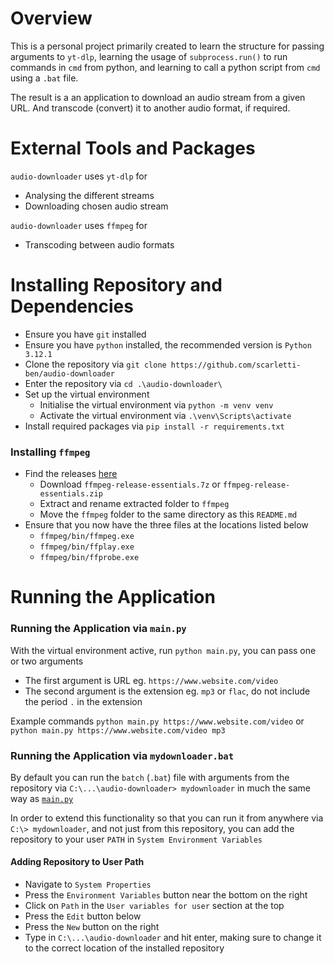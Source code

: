 # Overview
This is a personal project primarily created to learn the structure for passing arguments to `yt-dlp`, learning the usage of `subprocess.run()` to run commands in `cmd` from python, and learning to call a python script from `cmd` using a `.bat` file.

The result is a an application to download an audio stream from a given URL. And transcode (convert) it to another audio format, if required.

# External Tools and Packages
`audio-downloader` uses `yt-dlp` for 
- Analysing the different streams
- Downloading chosen audio stream

`audio-downloader` uses `ffmpeg` for
- Transcoding between audio formats

# Installing Repository and Dependencies
- Ensure you have `git` installed
- Ensure you have `python` installed, the recommended version is `Python 3.12.1`
- Clone the repository via `git clone https://github.com/scarletti-ben/audio-downloader`
- Enter the repository via `cd .\audio-downloader\`
- Set up the virtual environment
  -  Initialise the virtual environment via `python -m venv venv`
  -  Activate the virtual environment via `.\venv\Scripts\activate`
- Install required packages via `pip install -r requirements.txt`

### Installing `ffmpeg`
- Find the releases [here](https://www.gyan.dev/ffmpeg/builds/#release-builds)
    - Download `ffmpeg-release-essentials.7z` or `ffmpeg-release-essentials.zip`
    - Extract and rename extracted folder to `ffmpeg`
    - Move the `ffmpeg` folder to the same directory as this `README.md`
- Ensure that you now have the three files at the locations listed below
    - `ffmpeg/bin/ffmpeg.exe`
    - `ffmpeg/bin/ffplay.exe`
    - `ffmpeg/bin/ffprobe.exe`

# Running the Application

### Running the Application via `main.py`
With the virtual environment active, run `python main.py`, you can pass one or two arguments

- The first argument is URL eg. `https://www.website.com/video`
- The second argument is the extension eg. `mp3` or `flac`, do not include the period `.` in the extension

Example commands `python main.py https://www.website.com/video` or `python main.py https://www.website.com/video mp3`

### Running the Application via `mydownloader.bat`
By default you can run the `batch` (`.bat`) file with arguments from the repository via `C:\...\audio-downloader> mydownloader` in much the same way as [`main.py`](#running-the-application-via-mainpy)

In order to extend this functionality so that you can run it from anywhere via `C:\> mydownloader`, and not just from this repository, you can add the repository to your user `PATH` in `System Environment Variables`

#### Adding Repository to User Path
- Navigate to `System Properties`
- Press the `Environment Variables` button near the bottom on the right
- Click on `Path` in the `User variables for user` section at the top
- Press the `Edit` button below
- Press the `New` button on the right
- Type in `C:\...\audio-downloader` and hit enter, making sure to change it to the correct location of the installed repository